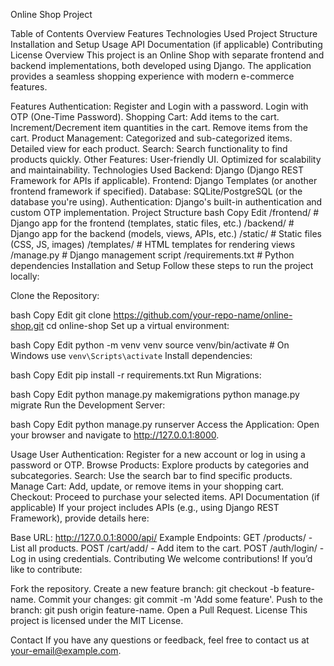 Online Shop Project

Table of Contents
Overview
Features
Technologies Used
Project Structure
Installation and Setup
Usage
API Documentation (if applicable)
Contributing
License
Overview
This project is an Online Shop with separate frontend and backend implementations, both developed using Django. The application provides a seamless shopping experience with modern e-commerce features.

Features
Authentication:
Register and Login with a password.
Login with OTP (One-Time Password).
Shopping Cart:
Add items to the cart.
Increment/Decrement item quantities in the cart.
Remove items from the cart.
Product Management:
Categorized and sub-categorized items.
Detailed view for each product.
Search:
Search functionality to find products quickly.
Other Features:
User-friendly UI.
Optimized for scalability and maintainability.
Technologies Used
Backend: Django (Django REST Framework for APIs if applicable).
Frontend: Django Templates (or another frontend framework if specified).
Database: SQLite/PostgreSQL (or the database you're using).
Authentication: Django's built-in authentication and custom OTP implementation.
Project Structure
bash
Copy
Edit
/frontend/       # Django app for the frontend (templates, static files, etc.)
/backend/        # Django app for the backend (models, views, APIs, etc.)
/static/         # Static files (CSS, JS, images)
/templates/      # HTML templates for rendering views
/manage.py       # Django management script
/requirements.txt # Python dependencies
Installation and Setup
Follow these steps to run the project locally:

Clone the Repository:

bash
Copy
Edit
git clone https://github.com/your-repo-name/online-shop.git
cd online-shop
Set up a virtual environment:

bash
Copy
Edit
python -m venv venv
source venv/bin/activate  # On Windows use `venv\Scripts\activate`
Install dependencies:

bash
Copy
Edit
pip install -r requirements.txt
Run Migrations:

bash
Copy
Edit
python manage.py makemigrations
python manage.py migrate
Run the Development Server:

bash
Copy
Edit
python manage.py runserver
Access the Application: Open your browser and navigate to http://127.0.0.1:8000.

Usage
User Authentication:
Register for a new account or log in using a password or OTP.
Browse Products:
Explore products by categories and subcategories.
Search:
Use the search bar to find specific products.
Manage Cart:
Add, update, or remove items in your shopping cart.
Checkout:
Proceed to purchase your selected items.
API Documentation (if applicable)
If your project includes APIs (e.g., using Django REST Framework), provide details here:

Base URL: http://127.0.0.1:8000/api/
Example Endpoints:
GET /products/ - List all products.
POST /cart/add/ - Add item to the cart.
POST /auth/login/ - Log in using credentials.
Contributing
We welcome contributions! If you’d like to contribute:

Fork the repository.
Create a new feature branch: git checkout -b feature-name.
Commit your changes: git commit -m 'Add some feature'.
Push to the branch: git push origin feature-name.
Open a Pull Request.
License
This project is licensed under the MIT License.

Contact
If you have any questions or feedback, feel free to contact us at your-email@example.com.
